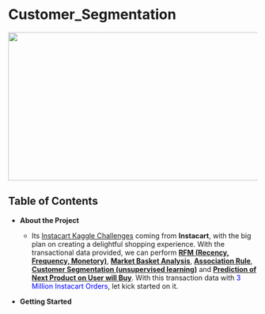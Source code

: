 # Customer_Segmentation
<p align="center"><img width="1000" height="300" src="https://miro.medium.com/max/1160/1*yf7Bk7LpZCH5wcIGSxBqjA.png"></p>

<!-- TABLE OF CONTENTS -->
## Table of Contents
* **About the Project**
  - Its [Instacart Kaggle Challenges](https://www.kaggle.com/c/instacart-market-basket-analysis) coming from <b>Instacart</b>, with the big plan on creating a delightful shopping experience. With the transactional data provided, we can perform <b><u>RFM (Recency, Frequency, Monetory)</u></b>, <b><u>Market Basket Analysis</u></b>, <b><u>Association Rule</u></b>, <b><u>Customer Segmentation (unsupervised learning)</u></b> and <b><u>Prediction of Next Product on User will Buy</u></b>. With this transaction data with <span style="color:blue">3 Million Instacart Orders</span>, let kick started on it.
  
* **Getting Started**
